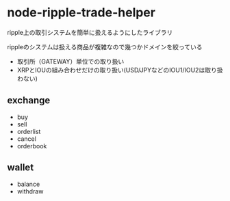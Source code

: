 node-ripple-trade-helper
========================
ripple上の取引システムを簡単に扱えるようにしたライブラリ

rippleのシステムは扱える商品が複雑なので幾つかドメインを絞っている

* 取引所（GATEWAY）単位での取り扱い
* XRPとIOUの組み合わせだけの取り扱い(USD/JPYなどのIOU1/IOU2は取り扱わない)

exchange
--------

* buy
* sell
* orderlist
* cancel
* orderbook

wallet
------

* balance
* withdraw






